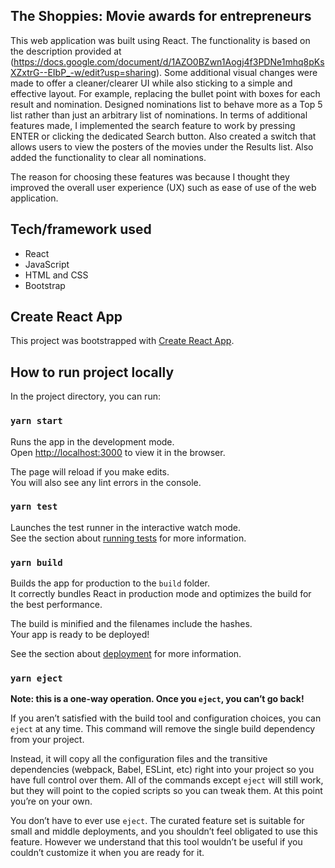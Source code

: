 ## The Shoppies: Movie awards for entrepreneurs

This web application was built using React. The functionality is based on the description provided at (https://docs.google.com/document/d/1AZO0BZwn1Aogj4f3PDNe1mhq8pKsXZxtrG--EIbP_-w/edit?usp=sharing). Some additional visual changes were made to offer a cleaner/clearer UI while also
sticking to a simple and effective layout. For example, replacing the bullet point with boxes for each result and nomination. Designed nominations list
to behave more as a Top 5 list rather than just an arbitrary list of nominations.
In terms of additional features made, I implemented the search feature to work by pressing ENTER or 
clicking the dedicated Search button. Also created a switch that allows users to view the posters of the movies under the Results list. Also added the functionality 
to clear all nominations.

The reason for choosing these features was because I thought they improved the overall user experience (UX) such as ease of use of the web application.

## Tech/framework used

- React
- JavaScript
- HTML and CSS
- Bootstrap

## Create React App

This project was bootstrapped with [Create React App](https://github.com/facebook/create-react-app).

## How to run project locally

In the project directory, you can run:

### `yarn start`

Runs the app in the development mode.\
Open [http://localhost:3000](http://localhost:3000) to view it in the browser.

The page will reload if you make edits.\
You will also see any lint errors in the console.

### `yarn test`

Launches the test runner in the interactive watch mode.\
See the section about [running tests](https://facebook.github.io/create-react-app/docs/running-tests) for more information.

### `yarn build`

Builds the app for production to the `build` folder.\
It correctly bundles React in production mode and optimizes the build for the best performance.

The build is minified and the filenames include the hashes.\
Your app is ready to be deployed!

See the section about [deployment](https://facebook.github.io/create-react-app/docs/deployment) for more information.

### `yarn eject`

**Note: this is a one-way operation. Once you `eject`, you can’t go back!**

If you aren’t satisfied with the build tool and configuration choices, you can `eject` at any time. This command will remove the single build dependency from your project.

Instead, it will copy all the configuration files and the transitive dependencies (webpack, Babel, ESLint, etc) right into your project so you have full control over them. All of the commands except `eject` will still work, but they will point to the copied scripts so you can tweak them. At this point you’re on your own.

You don’t have to ever use `eject`. The curated feature set is suitable for small and middle deployments, and you shouldn’t feel obligated to use this feature. However we understand that this tool wouldn’t be useful if you couldn’t customize it when you are ready for it.
